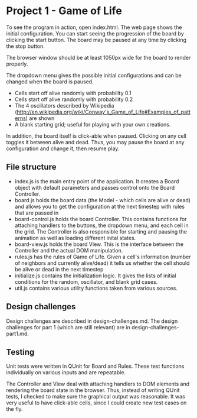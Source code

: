 Project 1 - Game of Life
===

To see the program in action, open index.html. The web page shows the initial configuration. You can start seeing
the progression of the board by clicking the start button. The board may be paused at any time by clicking the
stop button.

The browser window should be at least 1050px wide for the board to render properly.

The dropdown menu gives the possible initial configurations and can be changed when the board is paused.
* Cells start off alive randomly with probability 0.1
* Cells start off alive randomly with probability 0.2
* The 4 oscillators described by Wikipedia (http://en.wikipedia.org/wiki/Conway's_Game_of_Life#Examples_of_patterns)
are shown
* A blank starting grid; useful for playing with your own creations.

In addition, the board itself is click-able when paused. Clicking on any cell toggles it between alive and dead.
Thus, you may pause the board at any configuration and change it, then resume play.

File structure
---
* index.js is the main entry point of the application. It creates a Board object with default parameters
and passes control onto the Board Controller.
* board.js holds the board data (the Model - which cells are alive or dead) and allows you to get the configuration at the
next timestep with rules that are passed in
* board-control.js holds the board Controller. This contains functions for attaching handlers to the buttons, the
dropdown menu, and each cell in the grid. The Controller is also responsible for starting and pausing the animation
as well as loading different inital states.
* board-view.js holds the board View. This is the interface between the Controller and the actual DOM manipulation.
* rules.js has the rules of Game of Life. Given a cell's information (number of neighbors and currently alive/dead)
it tells us whether the cell should be alive or dead in the next timestep
* initialize.js contains the initialization logic. It gives the lists of initial conditions for the random,
oscillator, and blank grid cases.
* util.js contains various utility functions taken from various sources.


Design challenges
---
Design challenges are described in design-challenges.md. The design challenges for part 1 (which are still
relevant) are in design-challenges-part1.md.


Testing
---
Unit tests were written in QUnit for Board and Rules. These test functions individually on various inputs and
are repeatable.

The Controller and View deal with attaching handlers to DOM elements and rendering the board state in the
browser. Thus, instead of writing QUnit tests, I checked to make sure the graphical output was reasonable. It was
very useful to have click-able cells, since I could create new test cases on the fly.
